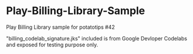# Play-Billing-Library-Sample
Play Billing Library sample for potatotips #42

"billing_codelab_signature.jks" included is from Google Devloper Codelabs and exposed for testing purpose only.